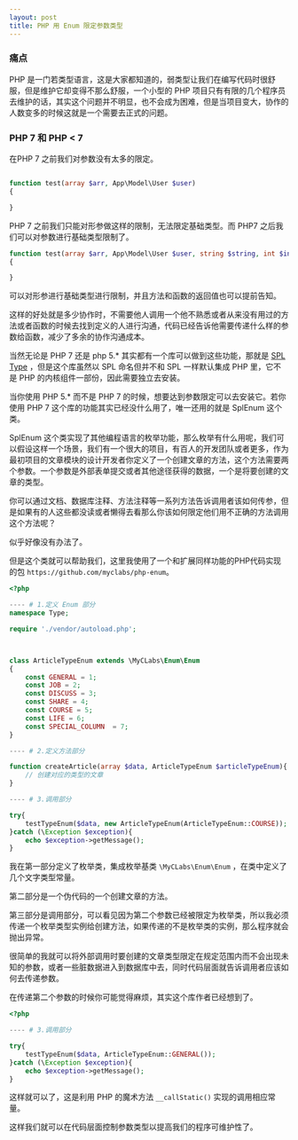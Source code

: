 ```yaml
---
layout: post
title: PHP 用 Enum 限定参数类型
---
```


### 痛点

PHP 是一门若类型语言，这是大家都知道的，弱类型让我们在编写代码时很舒服，但是维护它却变得不那么舒服，一个小型的 PHP 项目只有有限的几个程序员去维护的话，其实这个问题并不明显，也不会成为困难，但是当项目变大，协作的人数变多的时候这就是一个需要去正式的问题。

### PHP 7 和 PHP < 7

在PHP 7 之前我们对参数没有太多的限定。

```php

function test(array $arr, App\Model\User $user)
{

}
```

PHP 7 之前我们只能对形参做这样的限制，无法限定基础类型。而 PHP7 之后我们可以对参数进行基础类型限制了。

```php
function test(array $arr, App\Model\User $user, string $string, int $int, bool $bool, float $float) : int 
{

}
```

可以对形参进行基础类型进行限制，并且方法和函数的返回值也可以提前告知。

这样的好处就是多少协作时，不需要他人调用一个他不熟悉或者从来没有用过的方法或者函数的时候去找到定义的人进行沟通，代码已经告诉他需要传递什么样的参数给函数，减少了多余的协作沟通成本。

当然无论是 PHP 7 还是 php 5.* 其实都有一个库可以做到这些功能，那就是 [SPL Type](http://php.net/manual/en/book.spl-types.php) ，但是这个库虽然以 SPL 命名但并不和 SPL 一样默认集成 PHP 里，它不是 PHP 的内核组件一部份，因此需要独立去安装。

当你使用 PHP 5.* 而不是 PHP 7 的时候，想要达到参数限定可以去安装它。若你使用 PHP 7 这个库的功能其实已经没什么用了，唯一还用的就是 SplEnum 这个类。

SplEnum 这个类实现了其他编程语言的枚举功能，那么枚举有什么用呢，我们可以假设这样一个场景，我们有一个很大的项目，有百人的开发团队或者更多，作为最初项目的文章模块的设计开发者你定义了一个创建文章的方法，这个方法需要两个参数。一个参数是外部表单提交或者其他途径获得的数据，一个是将要创建的文章的类型。

你可以通过文档、数据库注释、方法注释等一系列方法告诉调用者该如何传参，但是如果有的人这些都没读或者懒得去看那么你该如何限定他们用不正确的方法调用这个方法呢？

似乎好像没有办法了。

但是这个类就可以帮助我们，这里我使用了一个和扩展同样功能的PHP代码实现的包 `https://github.com/myclabs/php-enum`。

```PHP
<?php

---- # 1.定义 Enum 部分
namespace Type;

require './vendor/autoload.php';



class ArticleTypeEnum extends \MyCLabs\Enum\Enum
{
    const GENERAL = 1;
    const JOB = 2;
    const DISCUSS = 3;
    const SHARE = 4;
    const COURSE = 5;
    const LIFE = 6;
    const SPECIAL_COLUMN  = 7;
}

---- # 2.定义方法部分

function createArticle(array $data, ArticleTypeEnum $articleTypeEnum){
    // 创建对应的类型的文章
}

---- # 3.调用部分

try{
    testTypeEnum($data, new ArticleTypeEnum(ArticleTypeEnum::COURSE));
}catch (\Exception $exception){
    echo $exception->getMessage();
}
```

我在第一部分定义了枚举类，集成枚举基类 `\MyCLabs\Enum\Enum` ，在类中定义了几个文字类型常量。

第二部分是一个伪代码的一个创建文章的方法。

第三部分是调用部分，可以看见因为第二个参数已经被限定为枚举类，所以我必须传递一个枚举类型实例给创建方法，如果传递的不是枚举类的实例，那么程序就会抛出异常。

很简单的我就可以将外部调用时要创建的文章类型限定在规定范围内而不会出现未知的参数，或者一些脏数据进入到数据库中去，同时代码层面就告诉调用者应该如何去传递参数。

在传递第二个参数的时候你可能觉得麻烦，其实这个库作者已经想到了。


```PHP
<?php

---- # 3.调用部分

try{
    testTypeEnum($data, ArticleTypeEnum::GENERAL());
}catch (\Exception $exception){
    echo $exception->getMessage();
}
```


这样就可以了，这是利用 PHP 的魔术方法 `__callStatic()` 实现的调用相应常量。

这样我们就可以在代码层面控制参数类型以提高我们的程序可维护性了。


